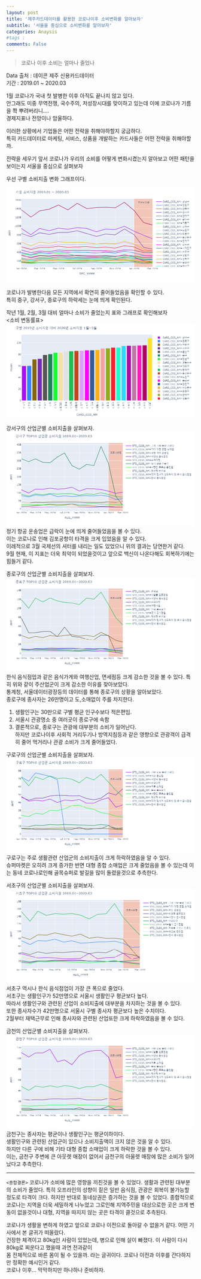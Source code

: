 ```yaml
---
layout: post
title: '제주카드데이터를 활용한 코로나이후 소비변화를 알아보자'
subtitle: '서울을 중심으로 소비변화를 알아보자'
categories: Anaysis
#tags : 
comments: False
---
```

>코로나 이후 소비는 얼마나 줄었나

Data 출처 : 데이콘 제주 신용카드데이터  
기간 : 2019.01 ~ 2020.03  

1월 코로나가 국내 첫 발병한 이후 아직도 끝나지 않고 있다.  
안그래도 미중 무역전쟁, 국수주의, 저성장시대를 맞이하고 있는데 이에 코로나가 기름을 쫙 뿌려버리니....  
경제지표나 전망이나 암울하다.  

이러한 상황에서 기업들은 어떤 전략을 취해야하할지 궁금하다.  
특히 카드데이터로 마케팅, 서비스, 상품을 개발하는 카드사들은 어떤 전략을 취해야할까.  

전략을 세우기 앞서 코로나가 우리의 소비를 어떻게 변화시켰는지 알아보고 어떤 패턴을 보이는지 서울을 중심으로 살펴보자  

우선 구별 소비지출 변화 그래프이다.  

![서울지표](../assets/img/jeju_card/9_13_1.png)  

코로나가 발병한다음 모든 지역에서 확연히 줄어들었음을 확인할 수 있다.  
특히 중구, 강서구, 종로구의 하락세는 눈에 띄게 확인된다.     

작년 1월, 2월, 3월 대비 얼마나 소비가 줄었는지 표와 그래프로 확인해보자  
<소비 변동률표>  
![변동률표](../assets/img/jeju_card/9_13_3.png)  

강서구의 산업군별 소비지출을 살펴보자.  
![강서구](../assets/img/jeju_card/9_13_4.png)  
정기 항공 운송업은 급락이 눈에 띄게 줄어들었음을 볼 수 있다.   
이는 코로나로 인해 김포공항이 타격을 크게 입었음을 알 수 있다.     
이례적으로 3월 국제선의 셔터를 내리는 일도 있었으니 위의 결과는 당연한거 같다.  
9월 현재, 이 지표는 더욱 최악이 되었을것이고 앞으로 백신이 나온다해도 회복하기에는 힘들거 같다.  

종로구의 산업군별 소비지출을 살펴보자.  
![종로구](../assets/img/jeju_card/9_13_5.png)  
한식 음식점업과 같은 음식가게와 여행산업, 면세점등 크게 감소한 것을 볼 수 있다. 특히 위와 같이 주산업군이 크게 감소한 이유를 찾아보았다.   
통계청, 서울데이터광장등의 데이터를 통해 종로구의 상황을 알아보았다.  
종로구에 종사자는 26만명이고 도,소매없이 주를 차지한다.  
1. 생활인구는 30만으로 구별 평균 인구수보다 적은편임.  
2. 서울시 관광명소 중 여러곳이 종로구에 속함  
3. 결론적으로, 종로구는 관광에 대부분의 소비가 일어난다.    
하지만 코로나이후 사회적 거리두기나 방역지침등과 같은 영향으로 관광객이 급격히 줄어 먹거리나 관광 소비가 크게 줄어들었다.  

구로구의 산업군별 소비지출을 살펴보자.  
![구로구](../assets/img/jeju_card/9_13_6.png)  
구로구는 주로 생활관련 산업군의 소비지출이 크게 하락하였음을 알 수 있다.  
슈퍼마켓은 오히려 크게 증가한 반면 대형 종합 소매업은 크게 줄었음을 볼 수 있는데 이는 동네 코로나로인해 골목슈퍼로 발길을 많이 돌렸을것으로 추측한다.  

서초구의 산업군별 소비지출을 살펴보자.  
![서초구](../assets/img/jeju_card/9_13_7.png)  
서초구 역시나 한식 음식점업이 가장 큰 폭으로 줄었다.  
서초구는 생활인구가 52만명으로 서울시 생활인구 평균보다 높다.   
따라서 생활인구와 관련된 산업이 소비지출에 대부분을 차지하는 것을 볼 수 있다.  
또한 종사자수가 42만명으로 서울시 구별 종사자 평균보다 높은 수치이다.  
2월부터 재택근무로 인해 종사자와 관련된 산업또한 크게 하락하였음을 볼 수 있다.  

금천의 산업군별 소비지출을 살펴보자.  
![금천구](../assets/img/jeju_card/9_13_8.png)  
금천구는 종사자는 평균이나 생활인구는 평균이하이다.  
생활인구와 관련된 산업군이 있으나 소비지출액이 크지 않은 것을 알 수 있다.  
하지만 다른 구에 비해 기타 대형 종합 소매업이 크게 하락한 것을 볼 수 있다.  
이는, 금천구 주변에 큰 아웃렛 매장이 없어서 금천구의 아울렛 매장에 많은 소비가 일어났다고 추측한다.  

---------

`<종합결론>`
코로나가 소비에 많은 영향을 끼친것을 볼 수 있었다. 생활과 관련된 대부분의 소비가 줄었다. 특히 오프라인의 성향이 짙은 일반 음식점, 관광은 회복이 불가능할 정도로 타격이 크다. 
하지만 반대로 동네상권은 증가하는 것을 볼 수 있었다. 종합적으로 코로나는 지역을 더욱 세밀하게 나누었고 그로인해 지역주민을 대상으로한 곳은 크게 변동이 없을것이나 대형, 지역을 따지지 않는 곳은 타격이 클것으로 추측된다.  


코로나가 생활을 변하게 하였고 앞으로 코로나 이전으로 돌아갈 수 없을거 같다. 어떤 기사에서 본 글귀가 떠올랐다.  
건장한 체격이고 80kg인 사람이 있었는데, 병으로 인해 살이 빠졌다. 이 사람이 다시 80kg로 찌운다고 했을때 과연 전과같이  
몸 전체적으로 바른 몸이 될 수 있을까. 라는 글귀이다. 코로나 이전과 이후를 간다하지만 정확한 예시인거 같다.  
코로나 이후... 막막하지만 하나하나 준비하자.
